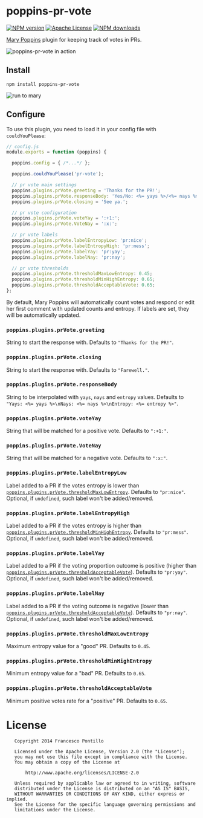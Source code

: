 poppins-pr-vote
===============

[![NPM version][npm-version-image]][npm-url]
[![Apache License][license-image]][license-url]
[![NPM downloads][npm-downloads-image]][npm-url]

[Mary Poppins](https://github.com/btford/mary-poppins "btford/mary-poppins") plugin for keeping track of votes in PRs.

![poppins-pr-vote in action](https://raw.github.com/frapontillo/poppins-pr-vote/master/img/in-action.png)

## Install

`npm install poppins-pr-vote`

![run to mary](https://raw.github.com/frapontillo/poppins-pr-vote/master/img/run-to-mary-poppins.png)


## Configure

To use this plugin, you need to load it in your config file with `couldYouPlease`:

```javascript
// config.js
module.exports = function (poppins) {

  poppins.config = { /*...*/ };

  poppins.couldYouPlease('pr-vote');

  // pr vote main settings
  poppins.plugins.prVote.greeting = 'Thanks for the PR!';
  poppins.plugins.prVote.responseBody: 'Yes/No: <%= yays %>/<%= nays %>\nEntropy: <%= entropy %>';
  poppins.plugins.prVote.closing = 'See ya.';

  // pr vote configuration
  poppins.plugins.prVote.voteYay = ':+1:';
  poppins.plugins.prVote.VoteNay = ':x:';

  // pr vote labels
  poppins.plugins.prVote.labelEntropyLow: 'pr:nice';
  poppins.plugins.prVote.labelEntropyHigh: 'pr:mess';
  poppins.plugins.prVote.labelYay: 'pr:yay';
  poppins.plugins.prVote.labelNay: 'pr:nay';

  // pr vote thresholds
  poppins.plugins.prVote.thresholdMaxLowEntropy: 0.45;
  poppins.plugins.prVote.thresholdMinHighEntropy: 0.65;
  poppins.plugins.prVote.thresholdAcceptableVote: 0.65;
};
```

By default, Mary Poppins will automatically count votes and respond or edit her first comment with updated counts and entropy. If labels are set, they will be automatically updated.


### `poppins.plugins.prVote.greeting`

String to start the response with.
Defaults to `"Thanks for the PR!"`.


### `poppins.plugins.prVote.closing`

String to start the response with.
Defaults to `"Farewell."`.


### `poppins.plugins.prVote.responseBody`

String to be interpolated with `yays`, `nays` and `entropy` values.
Defaults to `"Yays: <%= yays %>\nNays: <%= nays %>\nEntropy: <%= entropy %>"`.


### `poppins.plugins.prVote.voteYay`

String that will be matched for a positive vote.
Defaults to `":+1:"`.


### `poppins.plugins.prVote.VoteNay`

String that will be matched for a negative vote.
Defaults to `":x:"`.


### `poppins.plugins.prVote.labelEntropyLow`

Label added to a PR if the votes entropy is lower than [`poppins.plugins.prVote.thresholdMaxLowEntropy`](#poppinspluginsprVotethresholdMaxLowEntropy).
Defaults to `"pr:nice"`. Optional, if `undefined`, such label won't be added/removed.


### `poppins.plugins.prVote.labelEntropyHigh`

Label added to a PR if the votes entropy is higher than [`poppins.plugins.prVote.thresholdMinHighEntropy`](#poppinspluginsprVotethresholdMinHighEntropy).
Defaults to `"pr:mess"`. Optional, if `undefined`, such label won't be added/removed.


### `poppins.plugins.prVote.labelYay`

Label added to a PR if the voting proportion outcome is positive (higher than [`poppins.plugins.prVote.thresholdAcceptableVote`](#poppinspluginsprVotethresholdAcceptableVote)).
Defaults to `"pr:yay"`. Optional, if `undefined`, such label won't be added/removed.


### `poppins.plugins.prVote.labelNay`

Label added to a PR if the voting outcome is negative (lower than [`poppins.plugins.prVote.thresholdAcceptableVote`](#poppinspluginsprVotethresholdAcceptableVote)).
Defaults to `"pr:nay"`. Optional, if `undefined`, such label won't be added/removed.


### `poppins.plugins.prVote.thresholdMaxLowEntropy`

Maximum entropy value for a "good" PR.
Defaults to `0.45`.


### `poppins.plugins.prVote.thresholdMinHighEntropy`

Minimum entropy value for a "bad" PR.
Defaults to `0.65`.


### `poppins.plugins.prVote.thresholdAcceptableVote`

Minimum positive votes rate for a "positive" PR.
Defaults to `0.65`.


# License

```
   Copyright 2014 Francesco Pontillo

   Licensed under the Apache License, Version 2.0 (the "License");
   you may not use this file except in compliance with the License.
   You may obtain a copy of the License at

       http://www.apache.org/licenses/LICENSE-2.0

   Unless required by applicable law or agreed to in writing, software
   distributed under the License is distributed on an "AS IS" BASIS,
   WITHOUT WARRANTIES OR CONDITIONS OF ANY KIND, either express or implied.
   See the License for the specific language governing permissions and
   limitations under the License.
```

[license-image]: http://img.shields.io/badge/license-Apache_2.0-blue.svg?style=flat
[license-url]: LICENSE

[npm-url]: https://npmjs.org/package/poppins-pr-vote
[npm-version-image]: http://img.shields.io/npm/v/poppins-pr-vote.svg?style=flat
[npm-downloads-image]: http://img.shields.io/npm/dm/hpoppins-pr-vote.svg?style=flat